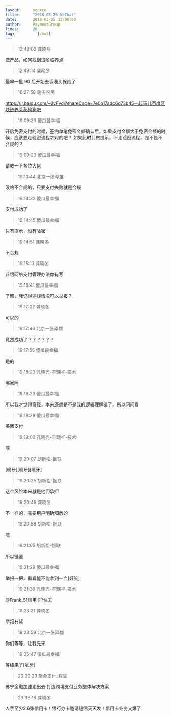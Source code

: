 ```yaml
---
layout:     source 
title:      "2018-03-25-WeChat"
date:       2018-03-25 12:00:00
author:     PaymentGroup
lines:      26 
tag:		  [chat]
---
```

> 12:48:02  龚晓冬  
   
做产品，如何找到进阶临界点  
   
> 12:49:14  龚晓冬  
   
最早一批 90 后开始去香港买保险了  
   
> 16:27:58  笔尖农民  
   
https://jr.baidu.com/~2vFydi?shareCode=7e0b17adc6d73b45一起玩儿百度区块链养莱茨狗狗吧  
   
> 19:09:23  傻瓜最幸福  
   
开启免密支付的时候，签约单笔免密金额确认后，如果支付金额大于免密金额的时候，应该要走验密流程才对的吧？ 如果此时只做提示，不走验密流程，是不是不合规的？  
   
> 19:09:23  傻瓜最幸福  
   
请教一下各位大佬  
   
> 19:10:44  北京一张泽雄  
   
没啥不合规的，只要支付失败就是合规  
   
> 19:14:32  傻瓜最幸福  
   
支付成功了  
   
> 19:14:45  傻瓜最幸福  
   
只有提示，没有验密  
   
> 19:14:51  龚晓冬  
   
不合规  
   
> 19:15:13  龚晓冬  
   
非银网络支付管理办法你有写  
   
> 19:16:41  傻瓜最幸福  
   
了解，我记得违规情况可以举报？  
   
> 19:17:02  龚晓冬  
   
可以的  
   
> 19:17:46  北京一张泽雄  
   
竟然成功了？？？？？？  
   
> 19:17:55  傻瓜最幸福  
   
是的  
   
> 19:18:23  孔晓光-丰瑞祥-技术  
   
哪家阿  
   
> 19:18:23  傻瓜最幸福  
   
所以我才觉得奇怪，本来还想是不是我的逻辑理解错了，所以问问看  
   
> 19:18:28  傻瓜最幸福  
   
美团支付  
   
> 19:19:02  孔晓光-丰瑞祥-技术  
   
噗  
   
> 19:20:07  胡新松-银联  
   
[呲牙][呲牙][呲牙]  
   
> 19:20:25  胡新松-银联  
   
这个风险本来就是他们承担  
   
> 19:20:49  龚晓冬  
   
不一样的，需要用户明确知悉的  
   
> 19:20:58  胡新松-银联  
   
嗯   
   
> 19:21:05  胡新松-银联  
   
所以挺逗  
   
> 19:21:29  傻瓜最幸福  
   
举报一把，看看能不能拿到一血[奸笑]  
   
> 19:21:39  孔晓光-丰瑞祥-技术  
   
@Frank_51信用卡?快去  
   
> 19:23:21  龚晓冬  
   
举报有奖  
   
> 19:23:59  北京一张泽雄  
   
你们等等，让我先来  
   
> 19:35:47  傻瓜最幸福  
   
等结果了[呲牙]  
   
> 20:39:23  聚合支付_程昱  
   
苏宁金融加速走出去 打造跨境支付业务整体解决方案  
   
> 23:33:16  龚晓冬  
   
人手至少2.6张信用卡！银行办卡邀请短信天天发！信用卡业务又爆了  
   
